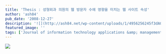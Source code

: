 ```yaml
---
title: 'Thesis : 성형외과 의원의 웹 방문자 수에 영향을 미치는 웹 사이트 속성'
author: 'ash84'
pub_date: '2008-12-27'
description: '![](http://ash84.net/wp-content/uploads/1/4956256245f3dA0.JPG)'
featured_image: ''
tags: ['Journal of information technology applications &amp; management', '논문', '데이터베이스 학회', '성형외과', '웹 사이트 분석', '웹 사이트 속성', '웹 사이트 평가']
---
```



![](http://ash84.net/wp-content/uploads/1/4956256245f3dA0.JPG)



